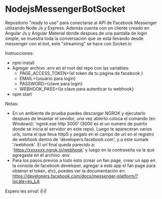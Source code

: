 # NodejsMessengerBotSocket
Repositorio "ready to use" para conectarse al API de Facebook Messenger utilizando Node Js y Express. Además cuenta con un cliente creado en Angular Js y Angular Material donde despues de una pantalla de login simple, se muestra toda la conversación que se está llevando desde messenger con el bot, este "streaming" se hace con Socket.io

Instrucciones:

- npm install
- Agregar archivo .env en el root del repo con las variables:
  - PAGE_ACCESS_TOKEN={el token de tu página de facebook }
  - EMAIL={usuario para login}
  - PASSWORD={clave para login}
  - WEBHOOK_PASS={la clave para autenticar tu webhook}
- npm start

Notas: 
- En un ambiente de prueba puedes descargar NGROK y ejecutarlo despues de levantar el sevidor, una vez abierto coloca el comando (en Windows): 'ngrok.exe http 3000' (3000 es el un numero de puerto donde se inicia el servidor en este repo). Luego te apareceran varios urls, toma el que lleva httpS y pegalo en el campo de url en el registro de webhook dentro de 'developers.facebook.com', y a este sumale '/webhook'. El url final queda parecido a: 'https://xxxxxxx.ngrok.io/webhook' y luego en la contraseña va la que agregaste en el archivo .env 
- Para los pasos previos a todo esto (crear un fan page, crear un app en la consola de facebook developer, agregar a este app el fan page para obtener el token, etc), puedes ver la documentación en: https://developers.facebook.com/docs/messenger-platform/?locale=es_LA

Espero les sirva! ✌️✌️

